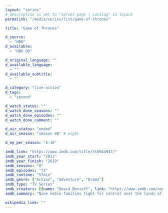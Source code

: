 ```yaml
---
layout: "series"
# description is set to "series page | catalog" in layout
permalink: "/media/series/list/game-of-thrones"

title: "Game of Thrones"

d_source:
  - "HBO"
d_available:
  - "HBO GO"

d_original_language: ""
d_available_language:
  - ""
d_available_subtitle:
  - ""

d_category: "live-action"
d_tags:
  - "second"

d_watch_status: ""
d_watch_done_seasons: ""
d_watch_done_episodes: ""
d_watch_done_comment: ""

d_air_status: "ended"
d_air_season: "season 08" # eight

d_ep_per_season: "6-10"

imdb_link: "https://www.imdb.com/title/tt0944947/"
imdb_year_start: "2011"
imdb_year_finish: "2019"
imdb_seasons: "8"
imdb_episodes: "73"
imdb_runtime: "57min"
imdb_genre: ["Action", "Adventure", "Drama"]
imdb_type: "TV Series"
imdb_creators: [{name: "David Benioff", link: "https://www.imdb.com/name/nm1125275/"}, {name: "D.B. Weiss", link: "https://www.imdb.com/name/nm1888967/"}]
imdb_summary: "Nine noble families fight for control over the lands of Westeros, while an ancient enemy returns after being dormant for millennia."

wikipedia_link: ""
---
```

